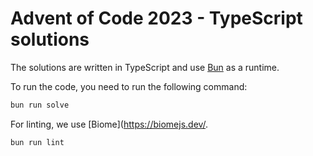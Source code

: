 # Advent of Code 2023 - TypeScript solutions

The solutions are written in TypeScript and use [Bun](https://bun.sh/) as a runtime.

To run the code, you need to run the following command:
```bash
bun run solve
```

For linting, we use [Biome](https://biomejs.dev/.
```bash
bun run lint
```